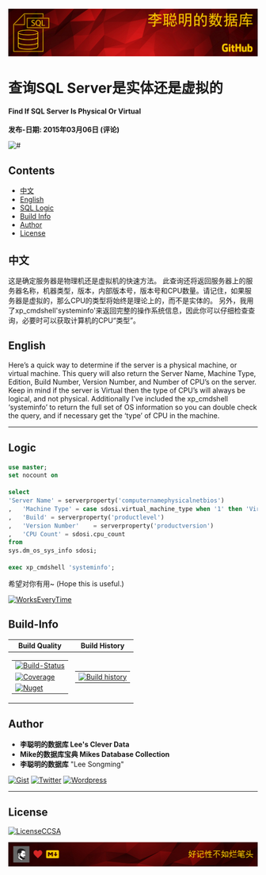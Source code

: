 ![CLEVER DATA GIT REPO](https://raw.githubusercontent.com/LiCongMingDeShujuku/git-resources/master/0-clever-data-github.png "李聪明的数据库")

# 查询SQL Server是实体还是虚拟的
#### Find If SQL Server Is Physical Or Virtual
**发布-日期: 2015年03月06日 (评论)**

![#](images/##############?raw=true "#")

## Contents

- [中文](#中文)
- [English](#English)
- [SQL Logic](#Logic)
- [Build Info](#Build-Info)
- [Author](#Author)
- [License](#License) 


## 中文
这是确定服务器是物理机还是虚拟机的快速方法。
此查询还将返回服务器上的服务器名称，机器类型，版本，内部版本号，版本号和CPU数量。请记住，如果服务器是虚拟的，那么CPU的类型将始终是理论上的，而不是实体的。
另外，我用了xp_cmdshell'systeminfo'来返回完整的操作系统信息，因此你可以仔细检查查询，必要时可以获取计算机的CPU“类型”。


## English
Here’s a quick way to determine if the server is a physical machine, or virtual machine.
This query will also return the Server Name, Machine Type, Edition, Build Number, Version Number, and Number of CPU’s on the server. Keep in mind if the server is Virtual then the type of CPU’s will always be logical, and not physical.
Additionally I’ve included the xp_cmdshell ‘systeminfo’ to return the full set of OS information so you can double check the query, and if necessary get the ‘type’ of CPU in the machine.


---
## Logic
```SQL
use master;
set nocount on
 
select
'Server Name' = serverproperty('computernamephysicalnetbios')
,   'Machine Type' = case sdosi.virtual_machine_type when '1' then 'Virtual Machine' when '0' then 'Physical Machine' end , 'Edition' = serverproperty('edition')
,   'Build' = serverproperty('productlevel')
,   'Version Number'    = serverproperty('productversion')
,   'CPU Count' = sdosi.cpu_count
from
sys.dm_os_sys_info sdosi;
 
exec xp_cmdshell 'systeminfo';


```

希望对你有用~ (Hope this is useful.)



[![WorksEveryTime](https://forthebadge.com/images/badges/60-percent-of-the-time-works-every-time.svg)](https://shitday.de/)

## Build-Info

| Build Quality | Build History |
|--|--|
|<table><tr><td>[![Build-Status](https://ci.appveyor.com/api/projects/status/pjxh5g91jpbh7t84?svg?style=flat-square)](#)</td></tr><tr><td>[![Coverage](https://coveralls.io/repos/github/tygerbytes/ResourceFitness/badge.svg?style=flat-square)](#)</td></tr><tr><td>[![Nuget](https://img.shields.io/nuget/v/TW.Resfit.Core.svg?style=flat-square)](#)</td></tr></table>|<table><tr><td>[![Build history](https://buildstats.info/appveyor/chart/tygerbytes/resourcefitness)](#)</td></tr></table>|

## Author

- **李聪明的数据库 Lee's Clever Data**
- **Mike的数据库宝典 Mikes Database Collection**
- **李聪明的数据库** "Lee Songming"

[![Gist](https://img.shields.io/badge/Gist-李聪明的数据库-<COLOR>.svg)](https://gist.github.com/congmingshuju)
[![Twitter](https://img.shields.io/badge/Twitter-mike的数据库宝典-<COLOR>.svg)](https://twitter.com/mikesdatawork?lang=en)
[![Wordpress](https://img.shields.io/badge/Wordpress-mike的数据库宝典-<COLOR>.svg)](https://mikesdatawork.wordpress.com/)

---
## License
[![LicenseCCSA](https://img.shields.io/badge/License-CreativeCommonsSA-<COLOR>.svg)](https://creativecommons.org/share-your-work/licensing-types-examples/)

![Lee Songming](https://raw.githubusercontent.com/LiCongMingDeShujuku/git-resources/master/1-clever-data-github.png "李聪明的数据库")

